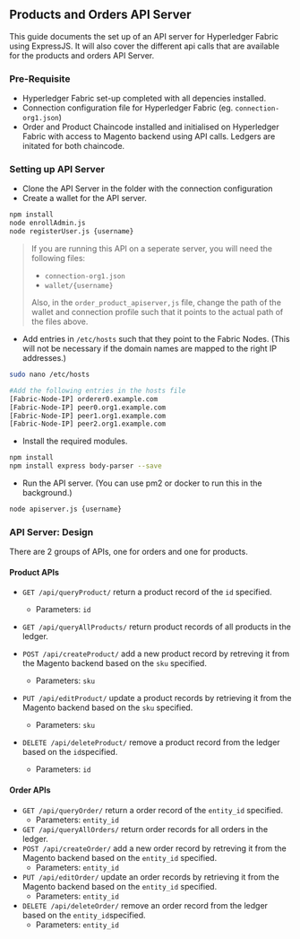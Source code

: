 ## Products and Orders API Server

This guide documents the set up of an API server for Hyperledger Fabric using ExpressJS. It will also cover the different api calls that are available for the products and orders API Server. 

### Pre-Requisite

- Hyperledger Fabric set-up completed with all depencies installed.
- Connection configuration file for Hyperledger Fabric (eg. `connection-org1.json`)
- Order and Product Chaincode installed and initialised on Hyperledger Fabric with access to Magento backend using API calls. Ledgers are initated for both chaincode. 

### Setting up API Server

- Clone the API Server in the folder with the connection configuration 
- Create a wallet for the API server.

```bash
npm install
node enrollAdmin.js
node registerUser.js {username}
```

> If you are running this API on a seperate server, you will need the following files:
>
> - `connection-org1.json`
> - `wallet/{username}`
>
> Also, in the `order_product_apiserver,js` file, change the path of the wallet and connection profile such that it points to the actual path of the files above. 

- Add entries in `/etc/hosts` such that they point to the Fabric Nodes. (This will not be necessary if the domain names are mapped to the right IP addresses.)

```bash
sudo nano /etc/hosts

#Add the following entries in the hosts file
[Fabric-Node-IP] orderer0.example.com
[Fabric-Node-IP] peer0.org1.example.com
[Fabric-Node-IP] peer1.org1.example.com
[Fabric-Node-IP] peer2.org1.example.com
```

- Install the required modules.

```bash
npm install
npm install express body-parser --save
```

- Run the API server. (You can use pm2 or docker to run this in the background.)

```bash
node apiserver.js {username}
```



### API Server: Design

There are 2 groups of APIs, one for orders and one for products.

#### Product APIs

- `GET /api/queryProduct/` return a product record of the `id` specified.
  - Parameters: `id` 

- `GET /api/queryAllProducts/` return product records of all products in the ledger. 
- `POST /api/createProduct/` add a new product record by retreving it from the Magento backend based on the `sku` specified.
  - Parameters: `sku` 
- `PUT /api/editProduct/` update a product records by retrieving it from the Magento backend based on the `sku` specified.
  - Parameters: `sku` 
- `DELETE /api/deleteProduct/` remove a product record from the ledger based on the `id`specified.
  - Parameters: `id` 

#### Order APIs

- `GET /api/queryOrder/` return a order record of the `entity_id` specified. 
  - Parameters: `entity_id` 
- `GET /api/queryAllOrders/` return order records for all orders in the ledger.
- `POST /api/createOrder/` add a new order record by retreving it from the Magento backend based on the `entity_id` specified.
  - Parameters: `entity_id` 
- `PUT /api/editOrder/` update an order records by retrieving it from the Magento backend based on the `entity_id` specified.
  - Parameters: `entity_id` 
- `DELETE /api/deleteOrder/` remove an order record from the ledger based on the `entity_id`specified.
  - Parameters: `entity_id` 